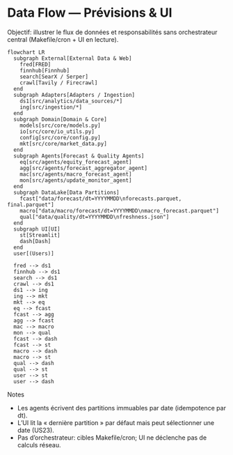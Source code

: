 # Data Flow — Prévisions & UI

Objectif: illustrer le flux de données et responsabilités sans orchestrateur central (Makefile/cron + UI en lecture).

```mermaid
flowchart LR
  subgraph External[External Data & Web]
    fred[FRED]
    finnhub[Finnhub]
    search[SearX / Serper]
    crawl[Tavily / Firecrawl]
  end
  subgraph Adapters[Adapters / Ingestion]
    ds1[src/analytics/data_sources/*]
    ing[src/ingestion/*]
  end
  subgraph Domain[Domain & Core]
    models[src/core/models.py]
    io[src/core/io_utils.py]
    config[src/core/config.py]
    mkt[src/core/market_data.py]
  end
  subgraph Agents[Forecast & Quality Agents]
    eq[src/agents/equity_forecast_agent]
    agg[src/agents/forecast_aggregator_agent]
    mac[src/agents/macro_forecast_agent]
    mon[src/agents/update_monitor_agent]
  end
  subgraph DataLake[Data Partitions]
    fcast["data/forecast/dt=YYYYMMDD\nforecasts.parquet, final.parquet"]
    macro["data/macro/forecast/dt=YYYYMMDD\nmacro_forecast.parquet"]
    qual["data/quality/dt=YYYYMMDD\nfreshness.json"]
  end
  subgraph UI[UI]
    st[Streamlit]
    dash[Dash]
  end
  user[(Users)]

  fred --> ds1
  finnhub --> ds1
  search --> ds1
  crawl --> ds1
  ds1 --> ing
  ing --> mkt
  mkt --> eq
  eq --> fcast
  fcast --> agg
  agg --> fcast
  mac --> macro
  mon --> qual
  fcast --> dash
  fcast --> st
  macro --> dash
  macro --> st
  qual --> dash
  qual --> st
  user --> st
  user --> dash
```

Notes
- Les agents écrivent des partitions immuables par date (idempotence par dt).
- L’UI lit la « dernière partition » par défaut mais peut sélectionner une date (US23).
- Pas d’orchestrateur: cibles Makefile/cron; UI ne déclenche pas de calculs réseau.
